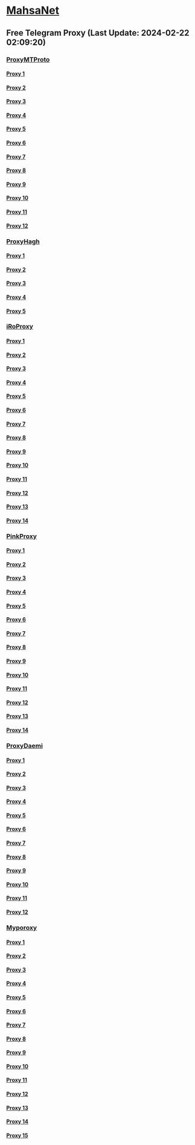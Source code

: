 
# [MahsaNet](https://t.me/mahsa_net)
## Free Telegram Proxy (Last Update: 2024-02-22 02:09:20)
### [ProxyMTProto](https://t.me/ProxyMTProto)
#### [Proxy 1](tg://proxy?server=now.lets.begin.we.are.here.123.456.789.111.iranhosevernserver.ir.hosting.mihanwebhost.com.hostiran.net.irwebhost.netdigikala.co.ejhost.ir.west.com.bhostingtalk.ir.xlhost.com.gmail.com.google.com.digikala.com.cloudflare.Slow.Fast.com.notthis1.canadel.sbs.&port=8085&secret=FgMBAgABAAH8AwOG4kw63Q%3D%3D)
#### [Proxy 2](tg://proxy?server=23.88.39.200&port=443&secret=3fQ1mpsyX_HR5QhN8OD3U3s)
#### [Proxy 3](tg://proxy?server=167.235.248.229&port=443&secret=3fQ1mpsyX_HR5QhN8OD3U3s)
#### [Proxy 4](tg://proxy?server=now3.let2s.be-gin.we.ar-e.he-re.12-3.456.78-9.111.iran-hosevernserver.ir.hosting.mihanwebhost.com.hostiran.net.irwebh.ost.net.ejhost.ir.net.west.com.bhostingtalk.ir.xlhost.com.gmail.com.google.com.digika-la.com.cloudflare.hisarmyad.marbleinlaycrafts.cfd.&port=8085&secret=FgMBAgABAAH8AwOG4kw63Q%3D%3D)
#### [Proxy 5](tg://proxy?server=now3.let2s.be-gin.we.ar-e.he-re.12-3.456.78-9.111.iran-hosevernserver.ir.hosting.mihanwebhost.comgmail.co.hostiran.net.irwebhost.net.ejhost.ir.west.com.bhostingtalk.ir.xlhost.com.gmail.com.google.com.digika-la.com.cloudflare.hisarmyad.restaurantware.sbs.&port=8085&secret=FgMBAgABAAH8AwOG4kw63Q%3D%3D)
#### [Proxy 6](tg://proxy?server=now.lets.begin.we.are.here.123.456.789.111.iranhosevernserver.ir.hosting.mihanwebhost.com.hostiran.net.irwebhost.net.ejhost.ir.west.com.bhostingtalk.ir.xlhost.com.gmail.com.google.com.digikala.com.cloudflare.Slow.Fast.com.notthis1.wallplatewarehouse.cfd.&port=8085&secret=FgMBAgABAAH8AwOG4kw63Q%3D%3D)
#### [Proxy 7](tg://proxy?server=49.12.241.201&port=4443&secret=FgMBAgABAAH8AwOG4kw63Q%3D%3D)
#### [Proxy 8](tg://proxy?server=INTHEN-AMEO.FG-ODHEL.OO.4813-cilo-nhj.org-panje.org.ir.irhashtash.ml-pz.cfd-hb-pu.co.uk.bloS-6iKs.inFo.&port=7443&secret=AAAAAAAAAAAAAAAAAAAAABQ=)
#### [Proxy 9](tg://proxy?server=INTHEN-AMEO.FG-ODHEL.OO.4813-cilo-nhj.org-panje.org.ir.irhashtash.ml-pz.cfd-hb-pu.co.uk.bloS-6iKs.inFo.&port=7443&secret=AAAAAAAAAAAAAAAAAAAAABQ=)
#### [Proxy 10](tg://proxy?server=INTHEN-AMEO.FG-ODHEL.OO.4813-cilo-nhj.org-panje.opg.ir.irhashtash.ml-pz.cfd-hb-pu.co.uk.bloS-7iKs.inFo.&port=7443&secret=AAAAAAAAAAAAAAAAAAAAABQ=)
#### [Proxy 11](tg://proxy?server=INTHEN-AMEO.FG-ODHEL.OO.4813-cilo-nhj.org-panje.org.ir.irhashtash.ml-pz.cfd-hb-pu.co.uk.blUs-4iks.inFo.&port=7443&secret=FgMBAgABAAH8AwOG4kw63Q%3D%3D)
#### [Proxy 12](tg://proxy?server=INTHEN-AMEO.FG-ODHEL.OO.4813-cilo-nhj.org-panje.org.ir.irhashtash.ml-pz.cfd-hb-pu.co.uk.domb-d1bi.us.&port=7443&secret=FgMBAgABAAH8AwOG4kw63Q%3D%3D)
### [ProxyHagh](https://t.me/ProxyHagh)
#### [Proxy 1](tg://proxy?server=95.216.52.4&port=8280&secret=FgMBAgABAAH8AwOG4kw63Q%3D%3D)
#### [Proxy 2](tg://proxy?server=95.216.52.4&port=8280&secret=FgMBAgABAAH8AwOG4kw63Q%3D%3D)
#### [Proxy 3](tg://proxy?server=95.216.52.4&port=8280&secret=FgMBAgABAAH8AwOG4kw63Q%3D%3D)
#### [Proxy 4](tg://proxy?server=95.216.52.4&port=8280&secret=FgMBAgABAAH8AwOG4kw63Q%3D%3D)
#### [Proxy 5](tg://proxy?server=95.216.52.4&port=8280&secret=FgMBAgABAAH8AwOG4kw63Q%3D%3D)
### [iRoProxy](https://t.me/iRoProxy)
#### [Proxy 1](tg://proxy?server=178.63.67.35&port=250&secret=FgMBAgABAAH8AwOG4kw63Q%3D%3D)
#### [Proxy 2](tg://proxy?server=136.243.132.228&port=6&secret=FgMBAgABAAH8AwOG4kw63Q%3D%3D)
#### [Proxy 3](tg://proxy?server=144.76.237.2&port=250&secret=FgMBAgABAAH8AwOG4kw63Q%3D%3D)
#### [Proxy 4](tg://proxy?server=46.4.78.179&port=250&secret=FgMBAgABAAH8AwOG4kw63Q%3D%3D)
#### [Proxy 5](tg://proxy?server=176.9.39.106&port=6&secret=FgMBAgABAAH8AwOG4kw63Q%3D%3D)
#### [Proxy 6](tg://proxy?server=146.59.237.114&port=250&secret=FgMBAgABAAH8AwOG4kw63Q%3D%3D)
#### [Proxy 7](tg://proxy?server=146.59.237.113&port=250&secret=FgMBAgABAAH8AwOG4kw63Q%3D%3D)
#### [Proxy 8](tg://proxy?server=146.59.237.123&port=250&secret=FgMBAgABAAH8AwOG4kw63Q%3D%3D)
#### [Proxy 9](tg://proxy?server=146.59.158.139&port=250&secret=FgMBAgABAAH8AwOG4kw63Q%3D%3D)
#### [Proxy 10](tg://proxy?server=95.216.42.159&port=250&secret=FgMBAgABAAH8AwOG4kw63Q%3D%3D)
#### [Proxy 11](tg://proxy?server=144.76.224.91&port=250&secret=FgMBAgABAAH8AwOG4kw63Q%3D%3D)
#### [Proxy 12](tg://proxy?server=176.9.238.184&port=250&secret=FgMBAgABAAH8AwOG4kw63Q%3D%3D)
#### [Proxy 13](tg://proxy?server=144.76.83.123&port=250&secret=FgMBAgABAAH8AwOG4kw63Q%3D%3D)
#### [Proxy 14](tg://proxy?server=88.99.51.105&port=250&secret=FgMBAgABAAH8AwOG4kw63Q%3D%3D)
### [PinkProxy](https://t.me/PinkProxy)
#### [Proxy 1](tg://proxy?server=88.99.103.108&port=4045&secret=FgMBAgABAAH8AwOG4kw63Q==)
#### [Proxy 2](tg://proxy?server=128.140.51.109&port=4045&secret=FgMBAgABAAH8AwOG4kw63Q==)
#### [Proxy 3](tg://proxy?server=49.12.76.87&port=4045&secret=FgMBAgABAAH8AwOG4kw63Q==)
#### [Proxy 4](tg://proxy?server=128.140.57.5&port=4045&secret=FgMBAgABAAH8AwOG4kw63Q==)
#### [Proxy 5](tg://proxy?server=88.99.30.98&port=4045&secret=FgMBAgABAAH8AwOG4kw63Q==)
#### [Proxy 6](tg://proxy?server=88.99.103.108&port=4045&secret=FgMBAgABAAH8AwOG4kw63Q==)
#### [Proxy 7](tg://proxy?server=128.140.51.109&port=4045&secret=FgMBAgABAAH8AwOG4kw63Q==)
#### [Proxy 8](tg://proxy?server=49.12.76.87&port=4045&secret=FgMBAgABAAH8AwOG4kw63Q==)
#### [Proxy 9](tg://proxy?server=128.140.57.5&port=4045&secret=FgMBAgABAAH8AwOG4kw63Q==)
#### [Proxy 10](tg://proxy?server=167.235.230.134&port=4045&secret=FgMBAgABAAH8AwOG4kw63Q==)
#### [Proxy 11](tg://proxy?server=88.99.30.98&port=4045&secret=FgMBAgABAAH8AwOG4kw63Q)
#### [Proxy 12](tg://proxy?server=88.99.103.108&port=4045&secret=FgMBAgABAAH8AwOG4kw63Q)
#### [Proxy 13](tg://proxy?server=116.202.80.138&port=4045&secret=FgMBAgABAAH8AwOG4kw63Q)
#### [Proxy 14](tg://proxy?server=116.202.233.246&port=4045&secret=FgMBAgABAAH8AwOG4kw63Q)
### [ProxyDaemi](https://t.me/ProxyDaemi)
#### [Proxy 1](tg://proxy?server=146.59.237.113&port=250&secret=FgMBAgABAAH8AwOG4kw63Q%3D%3D)
#### [Proxy 2](tg://proxy?server=146.59.237.123&port=250&secret=FgMBAgABAAH8AwOG4kw63Q%3D%3D)
#### [Proxy 3](tg://proxy?server=146.59.158.139&port=250&secret=FgMBAgABAAH8AwOG4kw63Q%3D%3D)
#### [Proxy 4](tg://proxy?server=95.216.42.159&port=250&secret=FgMBAgABAAH8AwOG4kw63Q%3D%3D)
#### [Proxy 5](tg://proxy?server=144.76.224.91&port=250&secret=FgMBAgABAAH8AwOG4kw63Q%3D%3D)
#### [Proxy 6](tg://proxy?server=176.9.238.184&port=250&secret=FgMBAgABAAH8AwOG4kw63Q%3D%3D)
#### [Proxy 7](tg://proxy?server=62.113.115.38&port=2024&secret=FgMBAgABAAH8AwOG4kw63Q==)
#### [Proxy 8](tg://proxy?server=178.20.43.58&port=2024&secret=FgMBAgABAAH8AwOG4kw63Q==)
#### [Proxy 9](tg://proxy?server=46.149.78.85&port=2025&secret=FgMBAgABAAH8AwOG4kw63Q==)
#### [Proxy 10](tg://proxy?server=94.103.94.164&port=2025&secret=FgMBAgABAAH8AwOG4kw63Q==)
#### [Proxy 11](tg://proxy?server=94.103.88.173&port=2025&secret=FgMBAgABAAH8AwOG4kw63Q==)
#### [Proxy 12](tg://proxy?server=195.2.81.121&port=2025&secret=FgMBAgABAAH8AwOG4kw63Q==)
### [Myporoxy](https://t.me/Myporoxy)
#### [Proxy 1](tg://proxy?server=141.95.101.170&port=6550&secret=FpABAiIBhwH8AwOG42xL3Q==)
#### [Proxy 2](tg://proxy?server=57.128.85.52&port=6550&secret=FpABAiIBhwH8AwOG42xL3Q==)
#### [Proxy 3](tg://proxy?server=cloudflare.com.nokia.com.web.rubika.ir.feranchesko.info&port=3443&secret=FpABAiIBhwH8AwOG42xL3Q==)
#### [Proxy 4](tg://proxy?server=141.95.101.170&port=6550&secret=FpABAiIBhwH8AwOG42xL3Q==)
#### [Proxy 5](tg://proxy?server=57.128.85.52&port=6550&secret=FpABAiIBhwH8AwOG42xL3Q==)
#### [Proxy 6](tg://proxy?server=cloudflare.com.nokia.com.co.uk.do_yo.want_to.clash_with.this.www.microsoft.com.there_is_no.place_like.localhost.www.bing.com.count_with_me.cyou.net.digikala.com.msn.com.bsi.ir.enamad.ir.now_sudo.again_to_fight.everyone.i_am.the_internet.ractor-berg.sbs.&port=4550&secret=FpABAiIBhwH8AwOG42xL3Q==)
#### [Proxy 7](tg://proxy?server=cloudflare.com.nokia.com.co.uk.do_yo.want_to.clash_with.this.www.microsoft.com.there_is_no.place_like.localhost.www.bing.com.count_with_me.cyou.net.digikala.com.msn.com.bsi.ir.enamad.ir.now_sudo.again_to_fight.everyone.i_am.the_internet.dart-cork.sbs.&port=7667&secret=FpABAiIBhwH8AwOG42xL3Q==)
#### [Proxy 8](tg://proxy?server=141.95.101.170&port=6550&secret=FpABAiIBhwH8AwOG42xL3Q==)
#### [Proxy 9](tg://proxy?server=57.128.85.52&port=6550&secret=FpABAiIBhwH8AwOG42xL3Q==)
#### [Proxy 10](tg://proxy?server=cloudflare.com.nokia.com.co.uk.do_yo.want_to.clash_with.this.www.microsoft.com.there_is_no.place_like.localhost.www.bing.com.count_with_me.cyou.net.digikala.com.msn.com.bsi.ir.enamad.ir.now_sudo.again_to_fight.everyone.i_am.the_internet.shert-men.sbs.&port=1201&secret=FpABAiIBhwH8AwOG42xL3Q==)
#### [Proxy 11](tg://proxy?server=cloudflare.com.nokia.com.web.rubika.ir.feranchesko.info&port=3443&secret=FpABAiIBhwH8AwOG42xL3Q==)
#### [Proxy 12](tg://proxy?server=141.95.101.170&port=6550&secret=FpABAiIBhwH8AwOG42xL3Q==)
#### [Proxy 13](tg://proxy?server=57.128.85.52&port=6550&secret=FpABAiIBhwH8AwOG42xL3Q==)
#### [Proxy 14](tg://proxy?server=cloudflare.com.nokia.com.web.rubika.ir.feranchesko.info&port=3443&secret=FpABAiIBhwH8AwOG42xL3Q==)
#### [Proxy 15](tg://proxy?server=cloudflare.com.nokia.com.web.rubika.ir.hector-mector.info&port=2040&secret=FgMBAgABAAH8AwOG4kw63Q==)

    